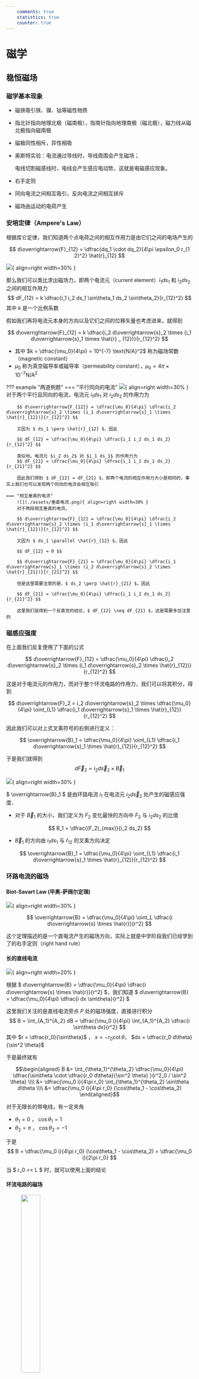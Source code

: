 ```yaml
---
    comments: true
    statistics: true
    counter: true
---
```


# 磁学

## 稳恒磁场

### 磁学基本现象

- 磁铁吸引铁、镍、钴等磁性物质
- 指北针指向地理北极（磁南极），指南针指向地理南极（磁北极），磁力线从磁北极指向磁南极
- 磁极同性相斥，异性相吸
- 奥斯特实验：电流通过导线时，导线周围会产生磁场；

    电线切割磁感线时，电线会产生感应电动势，这就是电磁感应现象。

- 右手定则
- 同向电流之间相互吸引，反向电流之间相互排斥
- 磁场由运动的电荷产生

### 安培定律（Ampere's Law）

根据库仑定律，我们知道两个点电荷之间的相互作用力是由它们之间的电场产生的

$$ d\overrightarrow{F}_{12} = \dfrac{dq_1 \cdot dq_2}{4\pi \epsilon_0 r_{1 2}^2} \hat{r}_{12} $$

![](./assets/安培定律.png){ align=right width=30% }

那么我们可以类比求出磁场力，即两个电流元（current element）$i_1ds_1$ 和 $i_2ds_2$ 之间的相互作用力
$$ dF_{12} = k \dfrac{i_1 i_2 ds_1 \sin\theta_1 ds_2 \sin\theta_2}{r_{12}^2} $$
其中 $k$ 是一个比例系数

假如我们再将电流元本身的方向以及它们之间的位移矢量也考虑进来，就得到

$$ d\overrightarrow{F}_{12} = k \dfrac{i_2 d\overrightarrow{s}_2 \times (i_1 d\overrightarrow{s}_1 \times \hat{r} _ {12})}{r_{12}^2} $$

- 其中 $k = \dfrac{\mu_0}{4\pi} = 10^{-7} \text{N/A}^2$ 称为磁场常数（magnetic constant）
- $\mu_0$ 称为真空磁导率或磁导率（permeability constant），$\mu_0 = 4\pi \times 10^{-7} \text{N/A}^2$

??? example "两道例题"
    === "平行同向的电流"
        ![](./assets/平行同向电流.png){ align=right width=30% }
        对于两个平行且同向的电流，电流元 $i_1 ds_1$ 对 $i_2 ds_2$ 的作用力为

        $$ d\overrightarrow{F_{12}} = \dfrac{\mu_0}{4\pi} \dfrac{i_2 d\overrightarrow{s}_2 \times (i_1 d\overrightarrow{s}_1 \times \hat{r}_{12})}{r_{12}^2} $$

        又因为 $ ds_1 \perp \hat{r}_{12} $，因此

        $$ dF_{12} = \dfrac{\mu_0}{4\pi} \dfrac{i_1 i_2 ds_1 ds_2}{r_{12}^2} $$

        类似地，电流元 $i_2 ds_2$ 对 $i_1 ds_1$ 的作用力为
        $$ dF_{21} = \dfrac{\mu_0}{4\pi} \dfrac{i_1 i_2 ds_1 ds_2}{r_{21}^2} $$

        因此我们得到 $ dF_{12} = dF_{21} $，即两个电流的相互作用力大小是相同的，事实上我们也可以发现两个同向的电流会相互吸引

    === "相互垂直的电流"
        ![](./assets/垂直电流.png){ align=right width=30% }
        对于两段相互垂直的电流，

        $$ d\overrightarrow{F}_{12} = \dfrac{\mu_0}{4\pi} \dfrac{i_2 d\overrightarrow{s}_2 \times (i_1 d\overrightarrow{s}_1 \times \hat{r}_{12})}{r_{12}^2} $$

        又因为 $ ds_1 \parallel \hat{r}_{12} $，因此

        $$ dF_{12} = 0 $$

        $$ d\overrightarrow{F}_{21} = \dfrac{\mu_0}{4\pi} \dfrac{i_1 d\overrightarrow{s}_1 \times (i_2 d\overrightarrow{s}_2 \times \hat{r}_{21})}{r_{21}^2} $$

        但是这里需要注意的是，$ ds_2 \perp \hat{r}_{21} $，因此

        $$ dF_{21} = \dfrac{\mu_0}{4\pi} \dfrac{i_1 i_2 ds_1 ds_2}{r_{21}^2} $$

        这里我们就得到一个反直觉的结论，$ dF_{12} \neq dF_{21} $，这是需要多加注意的

### 磁感应强度

在上面我们反复使用了下面的公式

$$ d\overrightarrow{F}_{12} = \dfrac{\mu_0}{4\pi} \dfrac{i_2 d\overrightarrow{s}_2 \times (i_1 d\overrightarrow{s}_2 \times \hat{r}_{12})}{r_{12}^2} $$

这是对于电流元的作用力，而对于整个环流电路的作用力，我们可以将其积分，得到

$$ d\overrightarrow{F}_2 = i_2 d\overrightarrow{s}_2 \times \dfrac{\mu_0}{4\pi} \oint_{L1} \dfrac{i_1 d\overrightarrow{s}_1 \times \hat{r}_{12}}{r_{12}^2} $$

因此我们可以对上式叉乘符号的右侧进行定义：

$$ \overrightarrow{B}_1 = \dfrac{\mu_0}{4\pi} \oint_{L1} \dfrac{i_1 d\overrightarrow{s}_1 \times \hat{r}_{12}}{r_{12}^2} $$

于是我们就得到
$$ d\overrightarrow{F}_2 = i_2 d\overrightarrow{s}_2 \times \overrightarrow{B}_1 $$

![](./assets/两个环路电流.png){ align=right width=30% }

$ \overrightarrow{B}_1 $ 是由环路电流 $i_1$ 在电流元 $i_2 d\overrightarrow{s}_2$ 处产生的磁感应强度、

- 对于 $\overrightarrow{B}_1$ 的大小，我们定义为 $F_2$ 变化最快的方向中 $F_2$ 与 $i_2 ds_2$ 的比值

$$ B_1 = \dfrac{(F_2)_{max}}{i_2 ds_2} $$  

- $\overrightarrow{B}_1$ 的方向由 $i_1 ds_1$ 与 $\hat{r}_{12}$ 的叉乘方向决定

$$ \overrightarrow{B}_1 = \dfrac{\mu_0}{4\pi} \oint_{L1} \dfrac{i_1 d\overrightarrow{s}_1 \times \hat{r}_{12}}{r_{12}^2} $$

### 环路电流的磁场

#### Biot-Savart Law (毕奥-萨阀尔定理)

![](./assets/右手定则.png){ align=right width=30% }

$$ \overrightarrow{B} = \dfrac{\mu_0}{4\pi} \oint_L \dfrac{i d\overrightarrow{s} \times \hat{r}}{r^2} $$

这个定理描述的是一个直电流产生的磁场方向，实际上就是中学阶段我们已经学到了的右手定则（right hand rule）

#### 长的直线电流

![](./assets/长直线电流.png){ align=right width=20% }

根据 $ d\overrightarrow{B} = \dfrac{\mu_0}{4\pi} \dfrac{i d\overrightarrow{s} \times \hat{r}}{r^2} $，我们知道 $ d\overrightarrow{B} = \dfrac{\mu_0}{4\pi} \dfrac{i dx \sin\theta}{r^2} $

这里我们关注的是直线电流旁点 $P$ 处的磁场强度，直接进行积分
$$ B = \int_{A_1}^{A_2} dB = \dfrac{\mu_0 i}{4\pi} \int_{A_1}^{A_2} \dfrac{i \sin\theta dx}{r^2} $$
其中 $r = \dfrac{r_0}{\sin\theta}$ ， $x = -r_0 \cot\theta$， $dx = \dfrac{r_0 d\theta}{\sin^2 \theta}$

于是最终就有

$$\begin{aligned}
B &= \int_{\theta_1}^{\theta_2} \dfrac{\mu_0}{4\pi} \dfrac{\sin\theta \cdot \dfrac{r_0 d\theta}{\sin^2 \theta} }{r^2_0 / \sin^2 \theta} \\\\
&= \dfrac{\mu_0 i}{4\pi r_0} \int_{\theta_1}^{\theta_2} \sin\theta d\theta \\\\
&= \dfrac{\mu_0 i}{4\pi r_0} (\cos\theta_1 - \cos\theta_2)
\end{aligned}$$

对于无限长的带电线，有一定夹角

- $\theta_1 = 0$ ， $\cos\theta_1 = 1$
- $\theta_2 = \pi$ ， $\cos\theta_2 = -1$  

于是
$$ B = \dfrac{\mu_0 i}{4\pi r_0} (\cos\theta_1 - \cos\theta_2) = \dfrac{\mu_0 i}{2\pi r_0} $$ 

当 $ r_0 << L $ 时，就可以使用上面的结论

#### 环流电路的磁场
<figure>
        <img src="../assets/环流电路的磁场.png" width="35%" />
</figure>

考虑在环流电路中轴线上的一点 $A$，显然，我们有 $ \left| d\overrightarrow{B} \right| = \left| d\overrightarrow{B}' \right| $

并且根据 $ d\overrightarrow{B} = \dfrac{\mu_0}{4\pi} \dfrac{i d\overrightarrow{s} \times \hat{r}}{r^2} $ ， $ dB = \dfrac{\mu_0}{4\pi} \dfrac{i ds}{r^2} \sin\theta $ 和 $ dB_x = dB \cdot \cos\alpha $，其中 $\alpha$ 是直径与电流元到点 $A$ 连线的夹角。

又因为此时电流元方向始终和电流元与点 $A$ 的连线方向垂直，因此 $\theta = \dfrac{\pi}{2}$，同时我们还有 $r = r_0 / \sin\alpha$，于是 

$$\begin{aligned}
B_x &= \oint B_x = \oint dB \cos\alpha \\\\
&= \dfrac{\mu_0 i}{4\pi} \oint \dfrac{ds}{r^2} \cos\alpha \\\\
&= \dfrac{\mu_0 i}{4\pi} \oint \dfrac{\sin^2 \alpha}{r_0^2} \cos\alpha ds \\\\
&= \dfrac{\mu_0 i}{4\pi r_0^2} \sin^2 \alpha \cos\alpha \cdot 2\pi R \\\\
\end{aligned}$$

最后我们把带有 $\alpha$ 的项消掉 

$\sin \alpha = \dfrac{r_0}{\sqrt{r_0^2 + R^2}}  $ ， $ \cos\alpha = \dfrac{R}{\sqrt{r_0^2 + R^2}}$   

就得到
$$ B = \dfrac{\mu_0}{2} \dfrac{iR^2}{(R^2 + r_0^2)^{3/2}} $$

!!! tip
    实际上分母就是电流元与点 $A$ 的距离的三次方，在记忆时不必死记硬背

- 在环流电路的中心时，$r_0 = 0$，$B = \dfrac{\mu_0 i}{2R}$
- 当 $r_0 >> R$ 时，$B = \dfrac{\mu_0 i R^2}{2r_0^3}$
- 同样的，环流电路产生的磁感应强度方向由右手定则决定

!!! note "磁偶极矩"
    对环流电路产生的的磁感应强度可以做一些形式上的变换
    $$ B = \dfrac{\mu_0 i R^2}{2r_0^3} = \dfrac{\mu_0 i \pi R^2}{2\pi r_0^3} = \dfrac{\mu_0 i A}{2\pi r_0^3} $$

    于是我们就可以定义磁偶极矩为电流大小与环流电路包裹住的圆形截面面积的乘积：
    $$ \mu = iA = i\pi R^2 $$
    $$ B = \dfrac{\mu_0 i R^2}{2r_0^3} = \dfrac{\mu_0}{2\pi} \dfrac{\mu}{r_0^3} $$

    ![](./assets/多匝线圈的磁偶极矩.png){ align=right width=24% }

    对于多匝的线圈，磁偶极矩可以定义为
    $$ \mu = iA = Ni\pi R^2 $$
    事实上，有
    $$ \overrightarrow{\mu} = i\overrightarrow{A} $$

#### 螺线管（solenoid）的磁场

![](./assets/螺线管.png){ align=right width=24% }

在实际实验中，我们通常使用螺线管来产生恒定不变的磁场。

一根螺线管是一条在半径为 $R$，长度为 $L$ 的圆柱体上缠绕的电线，其中每单位长度绕 $n$ 匝，通过的电流大小为 $i$.

当 $R<<L$ 时，螺线管内部的磁场就可以认为是大小恒定不变的，且方向沿着圆柱的轴线方向。我们可以使用安培定律来求出这个磁场的大小。

<figure>
        <img src="../assets/螺线管内部的磁场大小.png" width="55%" />
</figure>

如上图所示，螺线管长度为 $L$，半径为 $R$，每单位长度绕 $n$ 匝线圈，点 $P$ 与螺线管中心的距离为 $x$。

首先我们由环流电路的磁场公式，得到

$$ dB = \dfrac{\mu_0}{2} \dfrac{R^2 in dl}{[ R^2 + (x-l)^2 ]^{3/2}} $$

$$ B = \dfrac{\mu_0}{2} \int_{-L/2}^{L/2} \dfrac{R^2 in dl}{[ R^2 + (x-l)^2 ]^{3/2}}  $$

同时我们还有

$ r = \sqrt{R^2 + (x-l)^2} = \dfrac{R}{\sin\beta} $

$ \dfrac{x-l}{R} = \cot\beta \Rightarrow dl = \dfrac{R}{\sin^2\beta} d \beta $

于是代入进去我们就得到

$$\begin{aligned}
B &= \dfrac{\mu_0}{2} \int_{\beta_1}^{\beta_2} \dfrac{R^2 ni \dfrac{R}{\sin^2 \beta} d \beta }{\left( \dfrac{R^2}{\sin^2 \beta} \right)^{3/2}} \\\\
&= \dfrac{\mu_0}{2} \cdot ni \int_{\beta_1}^{\beta_2} \sin\beta d\beta \\\\
&= \dfrac{1}{2} \mu_0 ni (\cos\beta_1 - \cos\beta_2)
\end{aligned}$$

最后还有

$\cos\beta_1 = \dfrac{x+L/2}{\sqrt{R^2 + (x+L/2)^2}}       $ ， $\cos\beta_2 = \dfrac{x-L/2}{\sqrt{R^2 + (x-L/2)^2}} $

- 当螺线管是无限长（$L \to \infty$）时，在螺线管的内部，有 $\beta_1 = 0, \beta_2 = \pi$

    $ B = \dfrac{1}{2} \mu_0 ni(1+1) = \mu_0 ni $

- 在螺线管的端头时，有 $\beta_1 = 0, \beta_2 = \dfrac{\pi}{2}$

    $ B = \dfrac{1}{2} \mu_0 ni(1-0) = \dfrac{1}{2} \mu_0 ni $

### 磁场的高斯定理和安培环路定理

回顾静电场的高斯定理和安培环路定理：

- 高斯定理：$ \oiint \overrightarrow{E} \cdot d\overrightarrow{A} = \dfrac{1}{\epsilon_0} \sum q$ ， $ \nabla \cdot \overrightarrow{E} = \dfrac{\rho_e}{\epsilon_0} $   
- 环路定理：$ \oint \overrightarrow{E} \cdot d\overrightarrow{l} = 0$ ， $ \nabla \times \overrightarrow{E} = 0$

由电流产生的磁场与静电场有一些共同的特征，但磁场 $B$ 的这些特征与静电场的有所不同。

类似于电通量，我们也有磁通量的概念：通过一个面的磁感线的数量，即磁感应强度 $B$ 与有向面积 $A$ 的乘积。
$$ \Phi_B = \iint \overrightarrow{B} \cdot d\overrightarrow{A} = \iint B \cos\theta dA $$

$$ \overrightarrow{B} = \lim_{\Delta A \to 0} \dfrac{\Delta \Phi_B}{\Delta A} $$
其中 $\Phi_B$ 的单位为 $\text{T} \cdot \text{m}^2 = \text{Wb}$（韦伯）。

于是最终得到磁场的高斯定理:

$ \oiint \overrightarrow{B} \cdot d\overrightarrow{A} = 0 $ ， $ \nabla \cdot \overrightarrow{B} = 0 $

??? proof "证明磁场的高斯定理"
    <figure>
        <img src="../assets/磁场的高斯定理.png" width="35%" />
    </figure>
    目标：证明 $\oiint \overrightarrow{B} \cdot d\overrightarrow{A} = 0$

    对于电流元 $id\overrightarrow{s}$ 产生的磁场，我们有 
    $$ d\overrightarrow{B} = \dfrac{\mu_0}{4\pi} \dfrac{i d\overrightarrow{s} \times \hat{r}}{r^2} $$
    
    对于图中这一个红色的任意闭合曲面，我们可以考虑一个穿过这个曲面的小圆环（多个小圆环叠加起来就可以覆盖到整个闭合曲面）
    
    $$ dA_1^* = |dA_1 \cos\theta_1| = dA_1|\cos\theta_1|, \enspace \theta_1 > \dfrac{\pi}{2}, \enspace \cos\theta_1 < 0 $$

    $$ dA_2^* = |dA_2 \cos\theta_2| = dA_2|\cos\theta_2|, \enspace \theta_2 < \dfrac{\pi}{2}, \enspace \cos\theta_2 > 0 $$

    显然，在这个圆环上，有 $dA_1 = dA_2, \enspace |\cos\theta_1| = |\cos\theta_2|$，因此这两个小面积的磁场大小相同，面积大小相同但方向相反
    $$ d\Phi_1 = d\Phi_2 $$
    $$ d\Phi_1 + d\Phi_2 = 0 $$
    $$ \oiint \overrightarrow{B} \cdot d\overrightarrow{A} = 0 $$

![](./assets/磁场安培环路定理.png){ align=right width=25% }

$$ \oint \overrightarrow{B} \cdot d\overrightarrow{l} = \mu_0 \sum_{inloop} i $$ 

这里，$\sum_{inloop} i$ 是环路内的电流总和。对于环路内的电流，根据右手定则，电流方向与环路方向相同时，电流为正，否则为负。

如在右图中，$i_1$ 为正，$i_2$ 为负，因此 $$ \oint \overrightarrow{B} \cdot d\overrightarrow{l} = \mu_0(i_1 - i_2) $$

利用环路定理，我们就可以很方便地求出环路上的磁感应强度。

!!! note
    环路内部具体某一点的磁感应强度实际上还会受到环路外部的电流的影响，但环路外部的电流不会对 $\overrightarrow{B} \cdot d\overrightarrow{l}$ 积分后的最终结果产生影响，因为积分过后外部的电流的影响会被相互抵消。

    例如在上面的例子中 $i_3$ 对环路内部的磁场并没有影响。

!!! tip 
    ![](./assets/磁场安培环路定理1.png){ align=right width=25% }

    在使用环路定理的时候，我们只考虑**穿过环路内部**的电流，而忽略掉其他所有的内容。对于电流的方向，我们以右手定则来判断“正负”。
    
    例如在右图中
    $$ \oint \overrightarrow{B} \cdot d\overrightarrow{l} = \mu_0 (i_1 + i_3 - 2i_2) $$

#### 无限长直导线的磁场

<figure>
    <img src="../assets/无限长直导线的磁场1.png" width="35%" />
</figure>

考虑一个无限长直导线，半径为 $R$，大小为 $i$ 的电流均匀分布在导线内部，我们考虑距离导线的中心距离为 $r$ 处的磁场。

!!! solution "无限长直导线的磁场"
    === "$r > R$"
        ![](./assets/无限长直导线的磁场2.png){ align=right width=30% }
        首先我们选择一个半径为 $r$ 的圆环作为回路，然后对这个回路运用安培环路定理

        - 为什么？因为这样能使得环路上的磁场高度对称，大小一致，且能保证磁场方向始终沿着环路的切线方向，从而极大程度地简化计算。

        于是我们有
        $$ \oint \overrightarrow{B} \cdot d\overrightarrow{l} = B \cdot 2\pi r = \mu_0 i $$
        于是
        $$ B = \dfrac{\mu_0 i}{2\pi r} $$

    === "$r < R$"
        ![](./assets/无限长直导线的磁场3.png){ align=right width=30% }
        同理，我们还是选择一个半径为 $r$ 的圆环作为回路，但是此时环路内的电流大小为
        $$ i_{enclosed} = \dfrac{\pi r^2}{\pi R^2} i = \dfrac{r^2}{R^2} i $$
        根据环流定律
        $$ \oint \overrightarrow{B} \cdot d\overrightarrow{l} = B \cdot 2\pi r = \mu_0 i_{enclosed} = \mu_0 \dfrac{r^2}{R^2} i $$
        于是
        $$ B = \dfrac{\mu_0 r}{2\pi R^2} i $$

!!! tip
    这说明无限长直导线的磁场在 $r=R$ 处磁场达到最大
    <figure>
        <img src="../assets/无限长直导线的磁场4.png" width="45%" />
    </figure>

#### 无穷电流面的磁场

<figure>
    <img src="../assets/无穷电流面的磁场.png" width="50%" />
</figure>

考虑一个单位长度有 $n$ 条导线组成的无限电流面，每条导线带有的电流大小为 $i$。

由对称性可知，在垂直于电流面方向（图中水平方向）上的磁场大小为零；而在平行于电流面方向（图中竖直方向）上的磁场大小相等，方向相反。

取一个边长为 $w$ 的正方形回路，根据安培环路定理，我们有
$$ \oint \overrightarrow{B} \cdot d\overrightarrow{l} = Bw + 0 + Bw + 0 = 2Bw = \mu_0 nwi $$
于是
$$ B = \dfrac{1}{2} \mu_0 ni$$

#### 无穷螺线管的磁场

<figure>
    <img src="../assets/无穷螺线管的磁场.png" width="60%" />
</figure>

!!! info "为何使用螺线管产生稳定的磁场？"
    前面我们提到过，产生稳定的电场时，我们可以使用平行板电容器；而产生稳定的磁场时，我们可以使用螺线管。

    如果我们把螺线管沿着纵向切一刀，并从截面方向来看，就可以看到两个大小相等，方向相反的电流面，这与电容器的两个极板很类似：

    - 在电流面的两侧，两个电流面产生的磁场方向相反，相互抵消，总磁场大小为零
    - 在电流面的中间，两个电流面产生的磁场方向相同，相互叠加，总磁场大小为 $$ B = \mu_0 ni $$

或者我们也可以使用安培环路定理来求解
$$ \oint \overrightarrow{B} \cdot d\overrightarrow{l} = Bw = \mu_0 nwi $$
于是
$$ B = \mu_0 ni $$

#### 螺绕环的磁场

<figure>
    <img src="../assets/螺绕环的磁场.png" width="55%" />
</figure>

- 在螺绕环外，磁场大小为零
- 在螺绕环内，记螺绕环总的电流数量为 $N$，每个电流大小为 $i$

$$ \oint \overrightarrow{B} \cdot d\overrightarrow{l} = B \cdot 2\pi r = \mu_0 Ni $$

$$ B = \dfrac{\mu_0 Ni}{2\pi r} = \mu_0 ni $$

!!! abstract "常见的几种模型的磁场大小"
    - 无限长直导线

        - 导线外部：$B = \dfrac{\mu_0 i}{2\pi r}$
        - 导线内部：$B = \dfrac{\mu_0 r}{2\pi R^2} i$

    - 无限电流面：$B = \dfrac{1}{2} \mu_0 ni$
    - 无限螺线管：$B = \mu_0 ni$
    - 螺绕环：$B = \mu_0 ni$
    - 圆环轴线上的磁场：$B \propto \dfrac{\mu_0 i R^2}{2z^3}$

### 电流在磁场中受到的力和力矩

$$ d\overrightarrow{F} = i d\overrightarrow{l} \times \overrightarrow{B} $$ 

!!! warning
    判断受力的方向时要抛弃掉高中所学的所谓“左手定则”，而全部使用右手定则，即利用叉乘的性质来判断受力方向。安培力与洛伦兹力在本质上是一样的。

!!! example 
    <figure>
        <img src="../assets/电流在磁场中的受力.png" width="50%" />
    </figure>

    $F_1$ 和 $F_3$ 的计算很简单，对于 $F_2$，根据对称性很容易发现它在水平方向上的力为零，只有竖直方向上的力
    $$ F_2 = F_{\perp} = \int_0^{\pi} iBR d\theta \sin\theta = iBR \int_0^{\pi} \sin\theta d\theta = 2iBR $$

#### 矩形线圈

<figure>
    <img src="../assets/矩形线圈.png" width="400px" />
</figure>

对于一个矩形线圈，如果它绕着一个与磁场方向垂直的轴线旋转，那么它会受到一个力矩。

$$\begin{aligned}
\tau &= F_{AB} \cdot \dfrac{b}{2} \cdot \sin\theta + F_{AB} \cdot \dfrac{b}{2} \cdot \sin\theta \\
&= 2 \times (iaB \cdot \dfrac{b}{2} \cdot \sin\theta) \\
&= iBA \sin\theta
\end{aligned}$$

即
$$ \overrightarrow{\tau} = iA(\overrightarrow{n} \times \overrightarrow{B}) = \overrightarrow{\mu} \times \overrightarrow{B} $$


#### 任意形状线圈

<figure>
    <img src="../assets/任意形状线圈.png" width="40%" />
</figure>

我们可以把上面的结论推广到任意形状的线圈，我们可以把任意形状的线圈分解为一个个小矩形，对所有小矩形带有的电流进行累加，发现只有最外侧的电流不会相互抵消，最终得到的电流就是这个线圈的总电流。

先分析受力
$$ dF_1 = ids_1B\sin\theta_1 $$
$$ dF_2 = ids_2B\sin\theta_2 $$
$$ ds_1 \sin\theta_1 = ds_2 \sin\theta_2 = dh $$
$$ dF_1 = dF_2 = iBdh $$

再分析力矩
$$ d\tau = dF_1 \cdot x_1 + dF_2 \cdot x_2 = iB \cdot dh \cdot (x_1 + x_2) = iB \cdot dA $$
$$ \tau = \int dL = \int iBdA = iBA $$

!!! tip
    磁偶极矩的方向可以通过右手定则来判断
    $$ \overrightarrow{\mu} = i\overrightarrow{A} $$

    线圈在磁场中收到的力矩使得它在磁场中旋转，具有使得磁偶极矩的方向转到与磁场方向相同的趋势。

!!! note 
    类似于电偶极矩的势能
    $$ U = -\overrightarrow{p} \cdot \overrightarrow{E} $$
    磁偶极矩也有相同形式的势能
    $$ U = -\overright  arrow{\mu} \cdot \overrightarrow{B} $$

### 电荷在磁场中的运动

!!! note "洛伦兹力"
    $$ \overrightarrow{F}_L = q\overrightarrow{v} \times \overrightarrow{B} $$

    - 洛伦兹力不做功，洛伦兹力只改变速度方向，不改变速度大小
    - 洛伦兹力的方向可用右手定则来判断
    - 在匀强磁场中，带电粒子在垂直于磁场的平面上做圆周运动 
    $$ qvB = \dfrac{mv^2}{R} \rightarrow R = \dfrac{mv}{qB} $$
    $$ T = \dfrac{2\pi R}{v} = \dfrac{2\pi m}{qB} $$
    $$ f = \dfrac{1}{T} = \dfrac{qB}{2\pi m} $$

!!! note "质谱仪（速度选择器）"
    <figure>
        <img src="../assets/质谱仪.png" width="50%" />
    </figure>

    $$ qE = qvB \rightarrow v = \dfrac{E}{B} $$ 
    在速度选择器后紧接着一个匀强磁场，就可以根据粒子运动半径的大小来判断粒子的质荷比
    
    $$ R = \dfrac{mv}{qB} $$